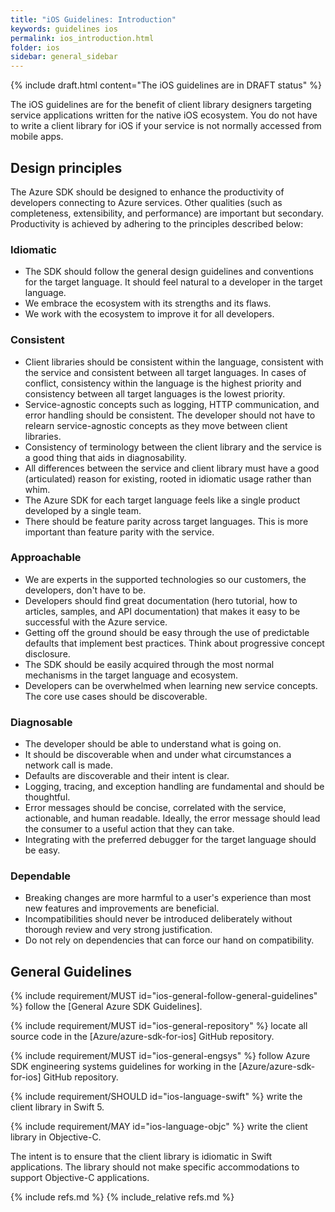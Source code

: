 ```yaml
---
title: "iOS Guidelines: Introduction"
keywords: guidelines ios
permalink: ios_introduction.html
folder: ios
sidebar: general_sidebar
---
```


{% include draft.html content="The iOS guidelines are in DRAFT status" %}

The iOS guidelines are for the benefit of client library designers targeting service applications written for the native iOS ecosystem.  You do not have to write a client library for iOS if your service is not normally accessed from mobile apps.

## Design principles

The Azure SDK should be designed to enhance the productivity of developers connecting to Azure services. Other qualities (such as completeness, extensibility, and performance) are important but secondary. Productivity is achieved by adhering to the principles described below:

### Idiomatic

* The SDK should follow the general design guidelines and conventions for the target language. It should feel natural to a developer in the target language.
* We embrace the ecosystem with its strengths and its flaws.
* We work with the ecosystem to improve it for all developers.

### Consistent

* Client libraries should be consistent within the language, consistent with the service and consistent between all target languages. In cases of conflict, consistency within the language is the highest priority and consistency between all target languages is the lowest priority.
* Service-agnostic concepts such as logging, HTTP communication, and error handling should be consistent. The developer should not have to relearn service-agnostic concepts as they move between client libraries.
* Consistency of terminology between the client library and the service is a good thing that aids in diagnosability.
* All differences between the service and client library must have a good (articulated) reason for existing, rooted in idiomatic usage rather than whim.
* The Azure SDK for each target language feels like a single product developed by a single team.
* There should be feature parity across target languages. This is more important than feature parity with the service.

### Approachable

* We are experts in the supported technologies so our customers, the developers, don't have to be.
* Developers should find great documentation (hero tutorial, how to articles, samples, and API documentation) that makes it easy to be successful with the Azure service.
* Getting off the ground should be easy through the use of predictable defaults that implement best practices. Think about progressive concept disclosure.
* The SDK should be easily acquired through the most normal mechanisms in the target language and ecosystem.
* Developers can be overwhelmed when learning new service concepts. The core use cases should be discoverable.

### Diagnosable

* The developer should be able to understand what is going on.
* It should be discoverable when and under what circumstances a network call is made.
* Defaults are discoverable and their intent is clear.
* Logging, tracing, and exception handling are fundamental and should be thoughtful.
* Error messages should be concise, correlated with the service, actionable, and human readable. Ideally, the error message should lead the consumer to a useful action that they can take.
* Integrating with the preferred debugger for the target language should be easy.

### Dependable

* Breaking changes are more harmful to a user's experience than most new features and improvements are beneficial.
* Incompatibilities should never be introduced deliberately without thorough review and very strong justification.
* Do not rely on dependencies that can force our hand on compatibility.

## General Guidelines

{% include requirement/MUST id="ios-general-follow-general-guidelines" %} follow the [General Azure SDK Guidelines].

{% include requirement/MUST id="ios-general-repository" %} locate all source code in the [Azure/azure-sdk-for-ios] GitHub repository.

{% include requirement/MUST id="ios-general-engsys" %} follow Azure SDK engineering systems guidelines for working in the [Azure/azure-sdk-for-ios] GitHub repository.

{% include requirement/SHOULD id="ios-language-swift" %} write the client library in Swift 5.

{% include requirement/MAY id="ios-language-objc" %} write the client library in Objective-C.

The intent is to ensure that the client library is idiomatic in Swift applications. The library should not make specific accommodations to support Objective-C applications.

{% include refs.md %}
{% include_relative refs.md %}